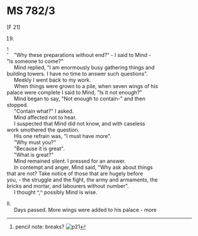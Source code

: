 # MS 782/3

[F 21]

19.
[^1] \
&nbsp;&nbsp;&nbsp;&nbsp;&nbsp;"Why these preparations without end?" - I said to Mind - \
"Is someone to come?" \
&nbsp;&nbsp;&nbsp;&nbsp;&nbsp;Mind replied, "I am enormously busy gathering things and \
building towers. I have no time to answer such questions". \
&nbsp;&nbsp;&nbsp;&nbsp;&nbsp;Meekly I went back to my work. \
&nbsp;&nbsp;&nbsp;&nbsp;&nbsp;When things were grown to a pile, when seven wings of his \
palace were complete I said to Mind, "Is it not enough?" \
&nbsp;&nbsp;&nbsp;&nbsp;&nbsp;Mind began to say, "Not enough to contain-" and then \
stopped. \
&nbsp;&nbsp;&nbsp;&nbsp;&nbsp;"Contain what?" I asked. \
&nbsp;&nbsp;&nbsp;&nbsp;&nbsp;Mind affected not to hear. \
&nbsp;&nbsp;&nbsp;&nbsp;&nbsp;I suspected that Mind did not know, and with caseless \
work smothered the question. \
&nbsp;&nbsp;&nbsp;&nbsp;&nbsp;His one refrain was, "I must have more". \
&nbsp;&nbsp;&nbsp;&nbsp;&nbsp;"Why must you?" \
&nbsp;&nbsp;&nbsp;&nbsp;&nbsp;"Because it is great". \
&nbsp;&nbsp;&nbsp;&nbsp;&nbsp;"What is great?" \
&nbsp;&nbsp;&nbsp;&nbsp;&nbsp;Mind remained silent. I pressed for an answer. \
&nbsp;&nbsp;&nbsp;&nbsp;&nbsp;In contempt and anger, Mind said, "Why ask about things \
that are not? Take notice of those that are hugely before \
you, - the struggle and the fight, the army and armaments, the \
bricks and mortar, and labourers without number". \
&nbsp;&nbsp;&nbsp;&nbsp;&nbsp;I thought ^,^ possibly Mind is wise.

II. \
&nbsp;&nbsp;&nbsp;&nbsp;&nbsp;Days passed. More wings were added to his palace - more 

[^1]: pencil note: breaks?
![p21](MS782_3-021.jpg)
